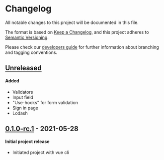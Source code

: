 # Changelog
All notable changes to this project will be documented in this file.

The format is based on [Keep a Changelog](https://keepachangelog.com/en/1.0.0/),
and this project adheres to [Semantic Versioning](https://semver.org/spec/v2.0.0.html).

Please check our [developers guide](https://gitlab.com/tokend/developers-guide)
for further information about branching and tagging conventions.

## [Unreleased]
#### Added
- Validators
- Input field
- "Use-hooks" for form validation
- Sign in page
- Lodash

## [0.1.0-rc.1] - 2021-05-28
#### Initial project release
- Initiated project with vue cli

[Unreleased]: https://gitlab.com/napalmpapalam/web-client-liv/compare/0.1.0-rc.1...main
[0.1.0-rc.1]: https://gitlab.com/napalmpapalam/web-client-liv/tags/0.1.0-rc.1